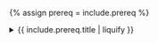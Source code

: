 {% assign prereq = include.prereq %}
<details class="py-4 px-5 flex flex-col gap-1 bg-secondary shadow-primary rounded-md" markdown="1">
  <summary class="text-sm text-primary list-none">{{ include.prereq.title | liquify }}<span class="fa fa-chevron-down float-right text-terciary"></span></summary>

  {% if prereq.content %}
  {{ include.prereq.content | liquify | markdownify }}
  {% elsif prereq.include_content %}
  {% assign include_path = prereq.include_content | append: ".md" %}
  {% capture included_content %}{% include {{ include_path }} %}{% endcapture %}
  {{ included_content | liquify | markdownify }}
  {% else %}
      {% raise "content or include_content must be set when using the `prereqs.inline` block" %}
  {% endif %}

</details>
